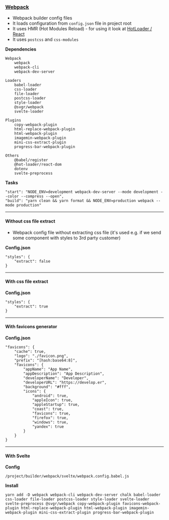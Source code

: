 ### [Webpack](https://webpack.js.org/)

-   Webpack builder config files
-   It loads configuration from `config.json` file in project root
-   It uses HMR (Hot Modules Reload) - for using it look at [HotLoader / React](https://github.com/gaearon/react-hot-loader#hot-loaderreact-dom)
-   It uses `postcss` and `css-modules`

**Dependencies**

    Webpack
        webpack
        webpack-cli
        webpack-dev-server

    Loaders
        babel-loader
        css-loader
        file-loader
        postcss-loader
        style-loader
        @svgr/webpack
        svelte-loader

    Plugins
        copy-webpack-plugin
        html-replace-webpack-plugin
        html-webpack-plugin
        imagemin-webpack-plugin
        mini-css-extract-plugin
        progress-bar-webpack-plugin

    Others
        @babel/register
        @hot-loader/react-dom
        dotenv
        svelte-preprocess

**Tasks**

    "start": "NODE_ENV=development webpack-dev-server --mode development --color --compress --open",
    "build": "yarn clean && yarn format && NODE_ENV=production webpack --mode production"

---

#### Without css file extract

-   Webpack config file without extracting css file (it's used e.g. if we send some component with styles to 3rd party customer)

**Config.json**

```
"styles": {
    "extract": false
}
```

---

#### With css file extract

**Config.json**

```
"styles": {
    "extract": true
}
```

---

#### With favicons generator

**Config.json**

```
"favicons": {
    "cache": true,
    "logo": "./favicon.png",
    "prefix": "[hash:base64:8]",
    "favicons": {
        "appName": "App Name",
        "appDescription": "App Description",
        "developerName": "Developer",
        "developerURL": "https://develop.er",
        "background": "#fff",
        "icons": {
            "android": true,
            "appleIcon": true,
            "appleStartup": true,
            "coast": true,
            "favicons": true,
            "firefox": true,
            "windows": true,
            "yandex": true
        }
    }
}
```

---

#### With Svelte

**Config**

    /project/builder/webpack/svelte/webpack.config.babel.js

**Install**

    yarn add -D webpack webpack-cli webpack-dev-server chalk babel-loader css-loader file-loader postcss-loader style-loader svelte-loader svelte-preprocess @svgr/webpack copy-webpack-plugin favicons-webpack-plugin html-replace-webpack-plugin html-webpack-plugin imagemin-webpack-plugin mini-css-extract-plugin progress-bar-webpack-plugin
